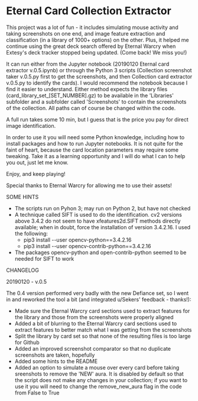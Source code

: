 # Eternal Card Collection Extractor

This project was a lot of fun - it includes simulating mouse activity and taking screenshots on one end, and image feature extraction and classification (in a library of 1000+ options) on the other. Plus, it helped me continue using the great deck search offered by Eternal Warcry when Extesy's deck tracker stopped being updated. (Come back! We miss you!)

It can run either from the Jupyter notebook (20190120 Eternal card extractor v.0.5.ipynb) or through the Python 3 scripts (Collection screenshot taker v.0.5.py first to get the screenshots, and then Collection card extractor v.0.5.py to identify the cards). I would recommend the notebook because I find it easier to understand. Either method expects the library files (card_library_set_[SET_NUMBER].gz) to be available in the 'Libraries' subfolder and a subfolder called 'Screenshots' to contain the screenshots of the collection. All paths can of course be changed within the code.

A full run takes some 10 min, but I guess that is the price you pay for direct image identification.

In order to use it you will need some Python knowledge, including how to install packages and how to run Jupyter notebooks. It is not quite for the faint of heart, because the card location parameters may require some tweaking. Take it as a learning opportunity and I will do what I can to help you out, just let me know.

Enjoy, and keep playing!

Special thanks to Eternal Warcry for allowing me to use their assets!

SOME HINTS
- The scripts run on Pyhon 3; may run on Python 2, but have not checked
- A technique called SIFT is used to do the identification. cv2 versions above 3.4.2 do not seem to have xfeatures2d.SIFT methods directly available; when in doubt, force the installation of version 3.4.2.16. I used the following:
  - pip3 install --user opencv-python==3.4.2.16
  - pip3 install --user opencv-contrib-python==3.4.2.16
- The packages opencv-python and open-contrib-python seemed to be needed for SIFT to work

CHANGELOG

20190120 - v.0.5

The 0.4 version performed very badly with the new Defiance set, so I went in and reworked the tool a bit (and integrated u/Sekers' feedback - thanks!):
- Made sure the Eternal Warcry card sections used to extract features for the library and those from the screenshots were properly aligned
- Added a bit of blurring to the Eternal Warcry card sections used to extract features to better match what I was getting from the screenshots
- Split the library by card set so that none of the resulting files is too large for Github
- Added an improved screenshot comparator so that no duplicate screenshots are taken, hopefully
- Added some hints to the README
- Added an option to simulate a mouse over every card before taking sreenshots to remove the 'NEW' aura. It is disabled by default so that the script does not make any changes in your collection; if you want to use it you will need to change the remove_new_aura flag in the code from False to True
